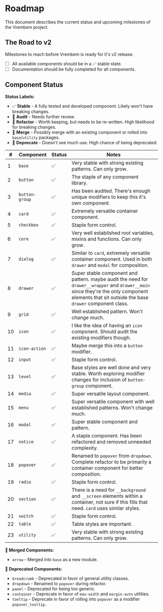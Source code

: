 # Roadmap

This document describes the current status and upcoming milestones of the Vrembem project.

## The Road to v2

Milestones to reach before Vrembem is ready for it's v2 release.

- [ ] All available components should be in a ✅ stable state.
- [ ] Documentation should be fully completed for all components.

## Component Status

**Status Labels:**

- ✅ __Stable__ - A fully tested and developed component. Likely won't have breaking changes.
- 🤔 __Audit__ - Needs further review.
- 📐 __Refactor__ - Worth keeping, but needs to be re-written. High likelihood for breaking changes.
- 🔗 __Merge__ - Possibly merge with an existing component or rolled into `base`/`utility` packages.
- 🚫 __Deprecate__ - Doesn't see much use. High chance of being deprecated.

| #   | Component      | Status | Notes                                                                                                                                                                                           |
| --- | -------------- | ------ | ----------------------------------------------------------------------------------------------------------------------------------------------------------------------------------------------- |
| 1   | `base`         | ✅      | Very stable with strong existing patterns. Can only grow.                                                                                                                                       |
| 2   | `button`       | ✅      | The staple of any component library.                                                                                                                                                            |
| 3   | `button-group` | ✅      | Has been audited. There's enough unique modifiers to keep this it's own component.                                                                                                              |
| 4   | `card`         | ✅      | Extremely versatile container component.                                                                                                                                                        |
| 5   | `checkbox`     | ✅      | Staple form control.                                                                                                                                                                            |
| 6   | `core`         | ✅      | Very well established root variables, mixins and functions. Can only grow.                                                                                                                      |
| 7   | `dialog`       | ✅      | Similar to `card`, extremely versatile container component. Used in both `drawer` and `modal` for composition.                                                                                  |
| 8   | `drawer`       | ✅      | Super stable component and pattern. maybe audit the need for `drawer__wrapper` and `drawer__main` since they're the only component elements that sit outside the base `drawer` component class. |
| 9   | `grid`         | ✅      | Well established pattern. Won't change much.                                                                                                                                                    |
| 10  | `icon`         | ✅      | I like the idea of having an `icon` component. Should audit the existing modifiers though.                                                                                                      |
| 11  | `icon-action`  | ✅      | Maybe merge this into a `button` modifier.                                                                                                                                                      |
| 12  | `input`        | ✅      | Staple form control.                                                                                                                                                                            |
| 13  | `level`        | ✅      | Base styles are well done and very stable. Worth exploring modifier changes for inclusion of `button-group` component.                                                                          |
| 14  | `media`        | ✅      | Super versatile layout component.                                                                                                                                                               |
| 15  | `menu`         | ✅      | Super versatile component with well established patterns. Won't change much.                                                                                                                    |
| 16  | `modal`        | ✅      | Super stable component and pattern.                                                                                                                                                             |
| 17  | `notice`       | ✅      | A staple component. Has been refactored and removed unneeded complexity.                                                                                                                        |
| 18  | `popover`      | ✅      | Renamed to `popover` from `dropdown`. Complete refactor to be primarily a container component for better composition.                                                                           |
| 19  | `radio`        | ✅      | Staple form control.                                                                                                                                                                            |
| 20  | `section`      | ✅      | There is a need for `__background` and `__screen` elements within a container, not sure if this fills that need. `card` uses similar styles.                                                    |
| 21  | `switch`       | ✅      | Staple form control.                                                                                                                                                                            |
| 22  | `table`        | ✅      | Table styles are important.                                                                                                                                                                     |
| 23  | `utility`      | ✅      | Very stable with strong existing patterns. Can only grow.                                                                                                                                       |

**🔗 Merged Components:**

- `arrow` - Merged into `base` as a new module.

**🚫 Deprecated Components:**

- `breadcrumb` - Deprecated in favor of general utility classes.
- `dropdown` - Renamed to `popover` during refactor.
- `panel` - Deprecated for being too generic.
- `container` - Deprecate in favor of `max-width` and `margin-auto` utilities.
- `tooltip` - Deprecate in favor of rolling into `popover` as a modifier `popover_tooltip`.
